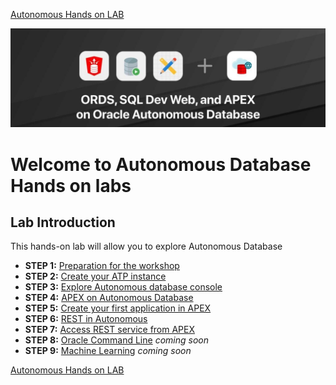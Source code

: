 [Autonomous Hands on LAB](/README.md)

![images](/images/welcome.jpeg)

# Welcome to Autonomous Database Hands on labs #
## Lab Introduction

This hands-on lab will allow you to explore Autonomous Database

- **STEP 1:** [Preparation for the workshop](step1.md)
- **STEP 2:** [Create your ATP instance](step2.md)
- **STEP 3:** [Explore Autonomous database console](step3.md)
- **STEP 4:** [APEX on Autonomous Database](step4.md)
- **STEP 5:** [Create your first application in APEX](step5.md)
- **STEP 6:** [REST in Autonomous](step6.md)
- **STEP 7:** [Access REST service from APEX](step7.md)
- **STEP 8:** [Oracle Command Line](README.md) *coming soon*
- **STEP 9:** [Machine Learning](README.md) *coming soon*







[Autonomous Hands on LAB](/README.md)
